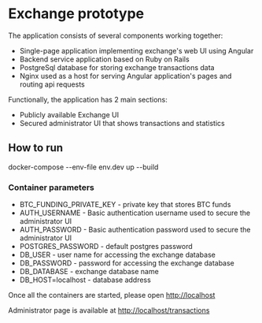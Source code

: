 # Exchange prototype

The application consists of several components working together:

- Single-page application implementing exchange's web UI using Angular
- Backend service application based on Ruby on Rails
- PostgreSql database for storing exchange transactions data
- Nginx used as a host for serving Angular application's pages
 and routing api requests

Functionally, the application has 2 main sections:

- Publicly available Exchange UI
- Secured administrator UI that shows transactions and statistics

## How to run

docker-compose --env-file env.dev up --build

### Container parameters

- BTC_FUNDING_PRIVATE_KEY - private key that stores BTC funds
- AUTH_USERNAME - Basic authentication username used to secure the administrator UI
- AUTH_PASSWORD - Basic authentication password used to secure the administrator UI
- POSTGRES_PASSWORD - default postgres password
- DB_USER - user name for accessing the exchange database
- DB_PASSWORD - password for accessing the exchange database
- DB_DATABASE - exchange database name
- DB_HOST=localhost - database address

Once all the containers are started, please open [http://localhost](http://localhost)

Administrator page is available at [http://localhost/transactions](http://localhost)
